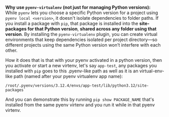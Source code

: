 
**Why use `pyenv-virtualenv` (not just for managing Python versions):**  
While `pyenv` lets you choose a specific Python version for a project using `pyenv local <version>`, it doesn't isolate dependencies to folder paths. If you install a package with `pip`, that package is installed into the **site-packages for that Python version**, **shared across any folder using that version**. By installing the `pyenv-virtualenv` plugin, you can create virtual environments that keep dependencies isolated per project directory—so different projects using the same Python version won’t interfere with each other.

How it does that is that with your pyenv activated in a python version, then you activate or start a new virtenv, let's say `app-test`, any packages you installed with `pip` goes to this .pyenv-like path as well as it is an virtual-env-like path (named after your pyenv virtualenv app name):

```
/root/.pyenv/versions/3.12.4/envs/app-test/lib/python3.12/site-packages`
```

And you can demonstrate this by running `pip show PACKAGE_NAME` that's installed from the same pyenv virtenv and you run it while in that pyenv virtenv.